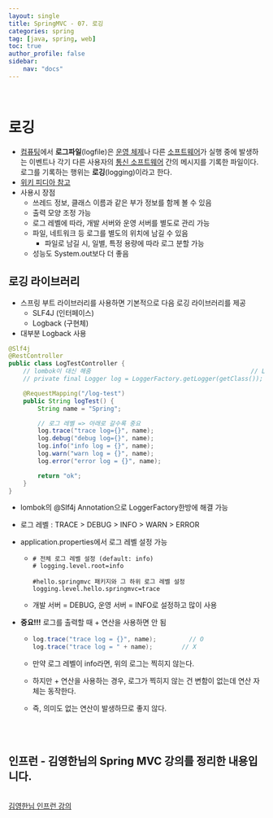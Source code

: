 ```yaml
---
layout: single
title: SpringMVC - 07. 로깅
categories: spring
tag: [java, spring, web]
toc: true 
author_profile: false
sidebar:
    nav: "docs"
---
```


<br/>

# 로깅

- [컴퓨팅](https://ko.wikipedia.org/wiki/컴퓨팅)에서 **로그파일**(logfile)은 [운영 체제](https://ko.wikipedia.org/wiki/운영_체제)나 다른 [소프트웨어](https://ko.wikipedia.org/wiki/소프트웨어)가 실행 중에 발생하는 이벤트나 각기 다른 사용자의 [통신 소프트웨어](https://ko.wikipedia.org/wiki/통신_소프트웨어) 간의 메시지를 기록한 파일이다. 로그를 기록하는 행위는 **로깅**(logging)이라고 한다.
- [위키 피디아 참고](https://ko.wikipedia.org/wiki/%EB%A1%9C%EA%B7%B8%ED%8C%8C%EC%9D%BC)
- 사용시 장점
  - 쓰레드 정보, 클래스 이름과 같은 부가 정보를 함께 볼 수 있음
  - 출력 모양 조정 가능
  - 로그 레벨에 따라, 개발 서버와 운영 서버를 별도로 관리 가능
  - 파일, 네트워크 등 로그를 별도의 위치에 남길 수 있음
    - 파일로 남길 시, 일별, 특정 용량에 따라 로그 분할 가능
  - 성능도 System.out보다 더 좋음

## 로깅 라이브러리

- 스프링 부트 라이브러리를 사용하면 기본적으로 다음 로깅 라이브러리를 제공
  - SLF4J (인터페이스)
  - Logback (구현체)
- 대부분 Logback 사용

```java
@Slf4j
@RestController
public class LogTestController {
    // lombok이 대신 해줌                                            // LogTestController.class
    // private final Logger log = LoggerFactory.getLogger(getClass());

    @RequestMapping("/log-test")
    public String logTest() {
        String name = "Spring";

        // 로그 레벨 => 아래로 갈수록 중요
        log.trace("trace log={}", name);
        log.debug("debug log={}", name);
        log.info("info log = {}", name);
        log.warn("warn log = {}", name);
        log.error("error log = {}", name);

        return "ok";
    }
}
```

- lombok의 @Slf4j Annotation으로 LoggerFactory한방에 해결 가능

- 로그 레벨 : TRACE > DEBUG > INFO > WARN > ERROR

- application.properties에서 로그 레벨 설정 가능

  - ```
    # 전체 로그 레벨 설정 (default: info)
    # logging.level.root=info
    
    #hello.springmvc 패키지와 그 하위 로그 레벨 설정
    logging.level.hello.springmvc=trace
    ```

  - 개발 서버 = DEBUG, 운영 서버 = INFO로 설정하고 많이 사용

- **중요!!!** 로그를 출력할 때 + 연산을 사용하면 안 됨

  - ```java
    log.trace("trace log = {}", name);         // O
    log.trace("trace log = " + name);        // X
    ```
    
  - 만약 로그 레벨이 info라면, 위의 로그는 찍히지 않는다.
  
  - 하지만 + 연산을 사용하는 경우, 로그가 찍히지 않는 건 변함이 없는데 연산 자체는 동작한다.
  
  - 즉, 의미도 없는 연산이 발생하므로 좋지 않다.

<br/>


<div class='notice--warning'>
    <br/>
    <h2>
       인프런 - 김영한님의 <strong>Spring MVC 강의</strong>를 정리한 내용입니다. <br/> 
    </h2><br/>
    <a href="https://www.inflearn.com/course/%EC%8A%A4%ED%94%84%EB%A7%81-mvc-1/dashboard" class="btn btn--info">김영한님 인프런 강의</a><br/>
    <br/>
</div>
